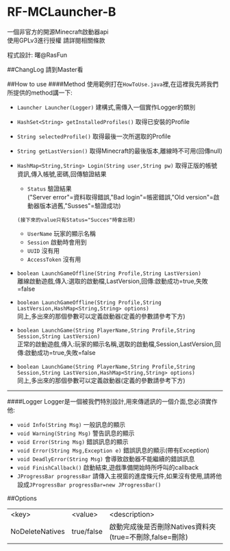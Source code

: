 RF-MCLauncher-B
===============

一個非官方的開源Minecraft啟動器api  
使用GPLv3進行授權 請詳閱相關條款  
  
程式設計: 曙@RasFun

##ChangLog
請到Master看

##How to use
####Method
使用範例打在`HowToUse.java`裡,在這裡我先將我們所提供的method講一下:  
* `Launcher Launcher(Logger)` 建構式,需傳入一個實作Logger的類別  
* `HashSet<String> getInstalledProfiles()` 取得已安裝的Profile  
* `String selectedProfile()` 取得最後一次所選取的Profile  
* `String getLastVersion()` 取得Minecraft的最後版本,離線時不可用(回傳null)  
* `HashMap<String,String> Login(String user,String pw)` 取得正版的帳號資訊,傳入帳號,密碼,回傳驗證結果  
    * `Status` 驗證結果  
      ("Server error"=資料取得錯誤,"Bad login"=帳密錯誤,"Old version"=啟動器版本過舊,"Susses"=驗證成功)

    `(接下來的value只有Status="Succes"時會出現)`
    * `UserName` 玩家的顯示名稱
    * `Session` 啟動時會用到
    * `UUID` 沒有用
    * `AccessToken` 沒有用
  
* `boolean LaunchGameOffline(String Profile,String LastVersion)`  
離線啟動遊戲,傳入:選取的啟動檔,LastVersion,回傳:啟動成功=true,失敗=false  
* `boolean LaunchGameOffline(String Profile,String LastVersion,HashMap<String,String> options)`  
同上,多出來的那個參數可以定義啟動器(定義的參數請參考下方)  
* `boolean LaunchGame(String PlayerName,String Profile,String Session,String LastVersion)`  
正常的啟動遊戲,傳入:玩家的顯示名稱,選取的啟動檔,Session,LastVersion,回傳:啟動成功=true,失敗=false  
* `boolean LaunchGame(String PlayerName,String Profile,String Session,String LastVersion,HashMap<String,String> options)`  
同上,多出來的那個參數可以定義啟動器(定義的參數請參考下方)  
  
*******
####Logger
Logger是一個被我們特別設計,用來傳遞訊的一個介面,您必須實作他:  
* `void Info(String Msg)` 一般訊息的顯示  
* `void Warning(String Msg)` 警告訊息的顯示  
* `void Error(String Msg)` 錯誤訊息的顯示  
* `void Error(String Msg,Exception e)` 錯誤訊息的顯示(帶有Exception)  
* `void DeadlyError(String Msg)` 會導致啟動器不能繼續的錯誤訊息  
* `void FinishCallback()` 啟動結束,遊戲準備開始時所呼叫的callback  
* `JProgressBar progressBar` 請傳入主視窗的進度條元件,如果沒有使用,請將他設成`JProgressBar progressBar=new JProgressBar()` 
 
##Options
<table>
  <tbody>
    <tr>
      <td>&lt;key></td>
      <td>&lt;value></td>
      <td>&lt;description></td>
    </tr>
    <tr>
      <td>NoDeleteNatives</td>
      <td>true/false</td>
      <td>啟動完成後是否刪除Natives資料夾(true=不刪除,false=刪除)</td>
    </tr>
  </tbody>
</table>